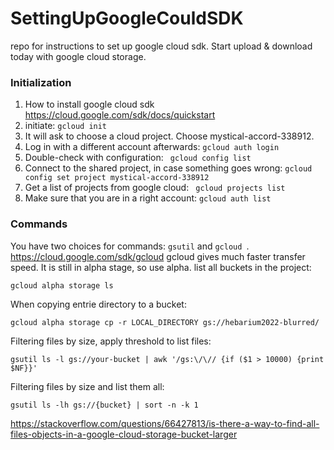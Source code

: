 # SettingUpGoogleCouldSDK
repo for instructions to set up google cloud sdk. Start upload &amp; download today with google cloud storage.

### Initialization

1. How to install google cloud sdk 
https://cloud.google.com/sdk/docs/quickstart
2. initiate:
``` gcloud init ```
3. It will ask to choose a cloud project. Choose mystical-accord-338912.
4. Log in with a different account afterwards:
``` gcloud auth login ```
5. Double-check with configuration:
``` gcloud config list```
6. Connect to the shared project, in case something goes wrong:
```gcloud config set project mystical-accord-338912```
7. Get a list of projects from google cloud:
``` gcloud projects list```
8. Make sure that you are in a right account:
```gcloud auth list```


### Commands
You have two choices for commands: ```gsutil``` and ```gcloud ```.
https://cloud.google.com/sdk/gcloud
gcloud gives much faster transfer speed. It is still in alpha stage, so use alpha.
list all buckets in the project:
```
gcloud alpha storage ls
```
When copying entrie directory to a bucket:
```
gcloud alpha storage cp -r LOCAL_DIRECTORY gs://hebarium2022-blurred/
```
Filtering files by size, apply threshold to list files:
```
gsutil ls -l gs://your-bucket | awk '/gs:\/\// {if ($1 > 10000) {print $NF}}'

```
Filtering files by size and list them all:

```
gsutil ls -lh gs://{bucket} | sort -n -k 1
```
https://stackoverflow.com/questions/66427813/is-there-a-way-to-find-all-files-objects-in-a-google-cloud-storage-bucket-larger
